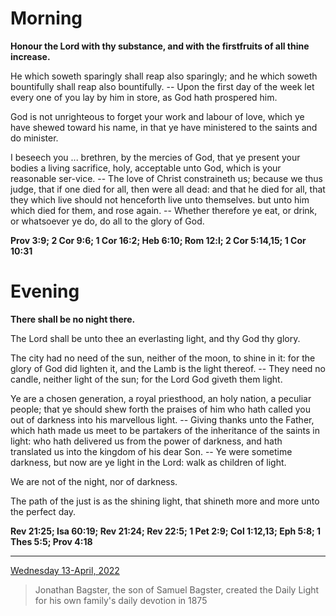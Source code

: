 # Morning

**Honour the Lord with thy substance, and with the firstfruits of all thine increase.**
 
He which soweth sparingly shall reap also sparingly; and he which soweth bountifully shall reap also bountifully. -- Upon the first day of the week let every one of you lay by him in store, as God hath prospered him.
 
God is not unrighteous to forget your work and labour of love, which ye have shewed toward his name, in that ye have ministered to the saints and do minister.
 
I beseech you ... brethren, by the mercies of God, that ye present your bodies a living sacrifice, holy, acceptable unto God, which is your reasonable ser-vice. -- The love of Christ constraineth us; because we thus judge, that if one died for all, then were all dead: and that he died for all, that they which live should not henceforth live unto themselves. but unto him which died for them, and rose again. -- Whether therefore ye eat, or drink, or whatsoever ye do, do all to the glory of God.  

**Prov 3:9; 2 Cor 9:6; 1 Cor 16:2; Heb 6:10; Rom 12:l; 2 Cor 5:14,15; 1 Cor 10:31**

# Evening

**There shall be no night there.**
 
The Lord shall be unto thee an everlasting light, and thy God thy glory.
 
The city had no need of the sun, neither of the moon, to shine in it: for the glory of God did lighten it, and the Lamb is the light thereof. -- They need no candle, neither light of the sun; for the Lord God giveth them light.
 
Ye are a chosen generation, a royal priesthood, an holy nation, a peculiar people; that ye should shew forth the praises of him who hath called you out of darkness into his marvellous light. -- Giving thanks unto the Father, which hath made us meet to be partakers of the inheritance of the saints in light: who hath delivered us from the power of darkness, and hath translated us into the kingdom of his dear Son. -- Ye were sometime darkness, but now are ye light in the Lord: walk as children of light.
 
We are not of the night, nor of darkness.
 
The path of the just is as the shining light, that shineth more and more unto the perfect day.  

**Rev 21:25; Isa 60:19; Rev 21:24; Rev 22:5; 1 Pet 2:9; Col 1:12,13; Eph 5:8; 1 Thes 5:5; Prov 4:18**

---

[Wednesday 13-April, 2022](https://t.me/s/daily_light)

> Jonathan Bagster, the son of Samuel Bagster, created the Daily Light for his own family's daily devotion in 1875


